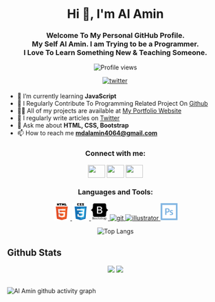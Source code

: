

<h1 align="center">Hi 👋, I'm Al Amin </h1>
<h3 align="center"> Welcome To My Personal GitHub Profile. <br> My Self Al Amin. I am Trying to be a Programmer. <br> I Love To Learn Something New & Teaching Someone. </h3>

<div align="center">
  
![Profile views](https://gpvc.arturio.dev/alaminniyaz)
  
  <a href="https://twitter.com/alaminniyaz" target="_blank">
<img src=https://img.shields.io/badge/twitter-%2300acee.svg?&style=for-the-badge&logo=twitter&logoColor=white alt=twitter style="margin-bottom: 5px; margin-right: 2px;" />
</a> 
  
</div>

- 🌱 I’m currently learning **JavaScript** 
- 🤝 I Regularly Contribute To Programming Related Project On [Github](https://github.com/alaminniyaz) 
- 👨‍💻 All of my projects are available at [My Portfolio Website](https://alamin.vercel.app) 
- 📝 I regularly write articles on [Twitter](https://twitter.com/alaminniyaz) 
- 💬 Ask me about **HTML, CSS, Bootstrap**
- 📫 How to reach me **mdalamin4064@gmail.com**
</div> 


<h3 align="center">Connect with me:</h3>

<p align="center">
<a href="https://twitter.com/alaminniyaz" target="blank"><img align="center" src="https://raw.githubusercontent.com/rahuldkjain/github-profile-readme-generator/master/src/images/icons/Social/twitter.svg" height="30" width="40" /></a>
<a href="https://www.instagram.com/alaminniyaz" target="blank"><img align="center" src="https://raw.githubusercontent.com/rahuldkjain/github-profile-readme-generator/master/src/images/icons/Social/instagram.svg" height="30" width="40" /></a>
<a href="https://fb.com/https://www.facebook.com/alaminniyazz" target="blank"><img align="center" src="https://raw.githubusercontent.com/rahuldkjain/github-profile-readme-generator/master/src/images/icons/Social/facebook.svg" height="30" width="40" /></a>
</p>

<h3 align="center">Languages and Tools:</h3>
<p align="center"> 
<a href="https://www.w3.org/html/" target="_blank"> <img src="https://raw.githubusercontent.com/devicons/devicon/master/icons/html5/html5-original-wordmark.svg" alt="html5" width="40" height="40"/> </a>
<a href="https://www.w3schools.com/css/" target="_blank"> <img src="https://raw.githubusercontent.com/devicons/devicon/master/icons/css3/css3-original-wordmark.svg" alt="css3" width="40" height="40"/> </a>
<a href="https://getbootstrap.com" target="_blank"> <img src="https://raw.githubusercontent.com/devicons/devicon/master/icons/bootstrap/bootstrap-plain-wordmark.svg" alt="bootstrap" width="40" height="40"/> </a> 
<a href="https://git-scm.com/" target="_blank"> <img src="https://www.vectorlogo.zone/logos/git-scm/git-scm-icon.svg" alt="git" width="40" height="40"/> </a> 
<a href="https://www.adobe.com/in/products/illustrator.html" target="_blank"> <img src="https://www.vectorlogo.zone/logos/adobe_illustrator/adobe_illustrator-icon.svg" alt="illustrator" width="40" height="40"/> </a> 
<a href="https://www.photoshop.com/en" target="_blank"> <img src="https://raw.githubusercontent.com/devicons/devicon/master/icons/photoshop/photoshop-line.svg" alt="photoshop" width="40" height="40"/> </a> 
</p>

<div align="center">
 
![Top Langs](https://github-readme-stats.vercel.app/api/top-langs/?username=alaminniyaz&theme=dark&hide_border=true)

</div>
 
## Github Stats  

<div align="center">
  <img width="48%" src="https://github-readme-stats.vercel.app/api?username=alaminniyaz&theme=dark&show_icons=true&hide_border=true&count_private=true" />
  <img width="48%" src="https://github-readme-streak-stats.herokuapp.com/?user=alaminniyaz&theme=dark&hide_border=true" />
</div>

<br/>

![Al Amin github activity graph](https://github-readme-activity-graph.cyclic.app/graph?username=alaminniyaz&theme=merko)

